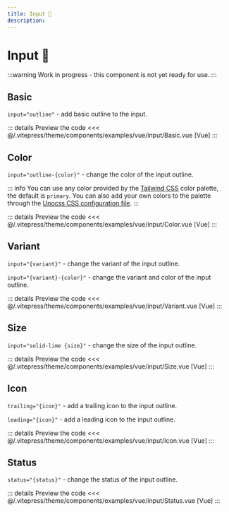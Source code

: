 ```yaml
---
title: Input 🔴
description: 
---
```


# Input 🔴

:::warning
Work in progress - this component is not yet ready for use.
:::

## Basic
`input="outline"` - add basic outline to the input.

<AppExemplar>
  <NVInput
    type="email"
    input="outline"
    placeholder="Enter your email address"
  />
</AppExemplar>

::: details Preview the code
  <<< @/.vitepress/theme/components/examples/vue/input/Basic.vue [Vue]
:::

## Color
`input="outline-{color}"` - change the color of the input outline.

::: info
You can use any color provided by the [Tailwind CSS](https://tailwindcss.com/docs/customizing-colors) color palette, the default is `primary`. You can also add your own colors to the palette through the [Unocss CSS configuration file](https://unocss.dev/guide/config-file).
:::

<AppExemplar>
  <ExampleVueInputColor/>
</AppExemplar>

::: details Preview the code
  <<< @/.vitepress/theme/components/examples/vue/input/Color.vue [Vue]
:::

## Variant
`input="{variant}"` - change the variant of the input outline.

`input="{variant}-{color}"` - change the variant and color of the input outline.

<AppExemplar>
  <ExampleVueInputVariant/>
</AppExemplar>

::: details Preview the code
  <<< @/.vitepress/theme/components/examples/vue/input/Variant.vue [Vue]
:::

## Size
`input="solid-lime {size}"` - change the size of the input outline.

<AppExemplar>
  <ExampleVueInputSize/>
</AppExemplar>

::: details Preview the code
  <<< @/.vitepress/theme/components/examples/vue/input/Size.vue [Vue]
:::

## Icon
`trailing="{icon}"` - add a trailing icon to the input outline.

`leading="{icon}"` - add a leading icon to the input outline.

<AppExemplar>
  <ExampleVueInputIcon/>
</AppExemplar>

::: details Preview the code
  <<< @/.vitepress/theme/components/examples/vue/input/Icon.vue [Vue]
:::


## Status
`status="{status}"` - change the status of the input outline.

<AppExemplar>
  <ExampleVueInputStatus/>
</AppExemplar>

::: details Preview the code
  <<< @/.vitepress/theme/components/examples/vue/input/Status.vue [Vue]
:::
